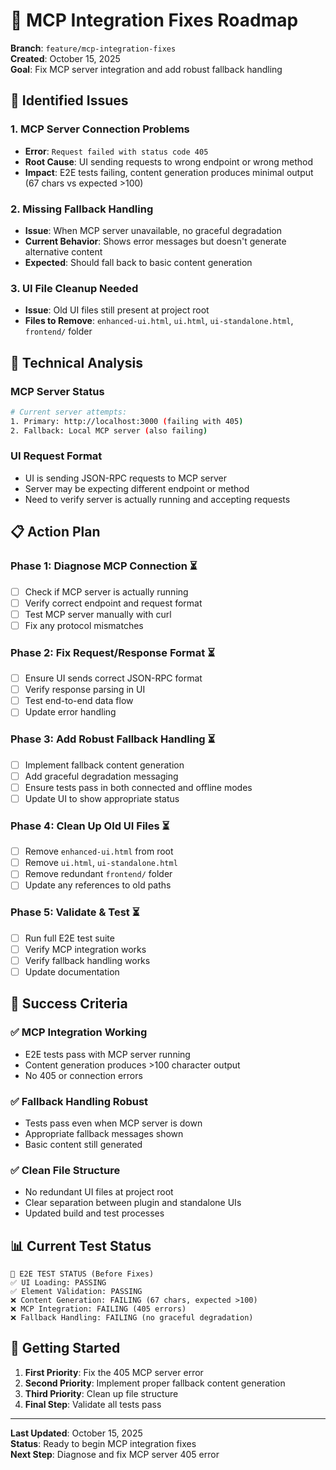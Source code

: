 # 🔧 MCP Integration Fixes Roadmap

**Branch**: `feature/mcp-integration-fixes`  
**Created**: October 15, 2025  
**Goal**: Fix MCP server integration and add robust fallback handling

## 🎯 **Identified Issues**

### **1. MCP Server Connection Problems**
- **Error**: `Request failed with status code 405`
- **Root Cause**: UI sending requests to wrong endpoint or wrong method
- **Impact**: E2E tests failing, content generation produces minimal output (67 chars vs expected >100)

### **2. Missing Fallback Handling**
- **Issue**: When MCP server unavailable, no graceful degradation
- **Current Behavior**: Shows error messages but doesn't generate alternative content
- **Expected**: Should fall back to basic content generation

### **3. UI File Cleanup Needed**
- **Issue**: Old UI files still present at project root
- **Files to Remove**: `enhanced-ui.html`, `ui.html`, `ui-standalone.html`, `frontend/` folder

## 🔧 **Technical Analysis**

### **MCP Server Status**
```bash
# Current server attempts:
1. Primary: http://localhost:3000 (failing with 405)
2. Fallback: Local MCP server (also failing)
```

### **UI Request Format**
- UI is sending JSON-RPC requests to MCP server
- Server may be expecting different endpoint or method
- Need to verify server is actually running and accepting requests

## 📋 **Action Plan**

### **Phase 1: Diagnose MCP Connection** ⏳
- [ ] Check if MCP server is actually running
- [ ] Verify correct endpoint and request format
- [ ] Test MCP server manually with curl
- [ ] Fix any protocol mismatches

### **Phase 2: Fix Request/Response Format** ⏳
- [ ] Ensure UI sends correct JSON-RPC format
- [ ] Verify response parsing in UI
- [ ] Test end-to-end data flow
- [ ] Update error handling

### **Phase 3: Add Robust Fallback Handling** ⏳
- [ ] Implement fallback content generation
- [ ] Add graceful degradation messaging
- [ ] Ensure tests pass in both connected and offline modes
- [ ] Update UI to show appropriate status

### **Phase 4: Clean Up Old UI Files** ⏳
- [ ] Remove `enhanced-ui.html` from root
- [ ] Remove `ui.html`, `ui-standalone.html`
- [ ] Remove redundant `frontend/` folder
- [ ] Update any references to old paths

### **Phase 5: Validate & Test** ⏳
- [ ] Run full E2E test suite
- [ ] Verify MCP integration works
- [ ] Verify fallback handling works
- [ ] Update documentation

## 🎯 **Success Criteria**

### **✅ MCP Integration Working**
- E2E tests pass with MCP server running
- Content generation produces >100 character output
- No 405 or connection errors

### **✅ Fallback Handling Robust**
- Tests pass even when MCP server is down
- Appropriate fallback messages shown
- Basic content still generated

### **✅ Clean File Structure**
- No redundant UI files at project root
- Clear separation between plugin and standalone UIs
- Updated build and test processes

## 📊 **Current Test Status**

```
🧪 E2E TEST STATUS (Before Fixes)
✅ UI Loading: PASSING 
✅ Element Validation: PASSING
❌ Content Generation: FAILING (67 chars, expected >100)
❌ MCP Integration: FAILING (405 errors)
❌ Fallback Handling: FAILING (no graceful degradation)
```

## 🚀 **Getting Started**

1. **First Priority**: Fix the 405 MCP server error
2. **Second Priority**: Implement proper fallback content generation  
3. **Third Priority**: Clean up file structure
4. **Final Step**: Validate all tests pass

---

**Last Updated**: October 15, 2025  
**Status**: Ready to begin MCP integration fixes  
**Next Step**: Diagnose and fix MCP server 405 error